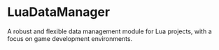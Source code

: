 # LuaDataManager
A robust and flexible data management module for Lua projects, with a focus on game development environments.
